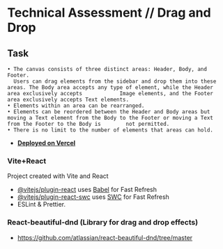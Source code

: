 # Technical Assessment // Drag and Drop

## Task

    • The canvas consists of three distinct areas: Header, Body, and Footer.
      Users can drag elements from the sidebar and drop them into these areas. The Body area accepts any type of element, while the Header area exclusively accepts            Image elements, and the Footer area exclusively accepts Text elements.
    • Elements within an area can be rearranged.
    • Elements can be reordered between the Header and Body areas but moving a Text element from the Body to the Footer or moving a Text from the Footer to the Body is        not permitted.
    • There is no limit to the number of elements that areas can hold.

  
 - [**Deployed on Vercel**](https://drag-n-drop-v2.vercel.app/)
    
### Vite+React
Project created with Vite and React

- [@vitejs/plugin-react](https://github.com/vitejs/vite-plugin-react/blob/main/packages/plugin-react/README.md) uses [Babel](https://babeljs.io/) for Fast Refresh
- [@vitejs/plugin-react-swc](https://github.com/vitejs/vite-plugin-react-swc) uses [SWC](https://swc.rs/) for Fast Refresh
- ESLint & Prettier.
  

### React-beautiful-dnd (Library for drag and drop effects)
 -  https://github.com/atlassian/react-beautiful-dnd/tree/master
